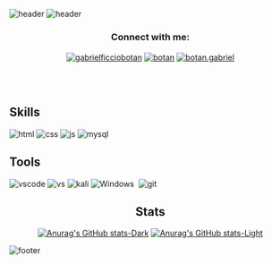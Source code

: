 ![header](https://capsule-render.vercel.app/api?type=waving&color=0:0092ff,100:005596&height=175&animation=fadeIn&text=Hello!&fontColor=FFFFFF&fontSize=40&fontAlignY=35)
![header](https://capsule-render.vercel.app/api?type=transparent&height=175&animation=fadeIn&text=I'm%20Gabriel%20Botan&fontColor=0092ff&fontSize=50&fontAlignY=15&desc=&descAlign=58&descAlignY=35)
<h3 align="center">Connect with me:</h3>
<p align="center">
<a href="https://www.linkedin.com/in/gabrielficciobotan/" target="blank"><img align="center" src="https://img.shields.io/badge/LinkedIn-0077B5?style=for-the-badge&logo=linkedin&logoColor=white" alt="gabrielficciobotan"/></a>
<a href="https://stackoverflow.com/users/23562400/botan" target="blank"><img align="center" src="https://img.shields.io/badge/Stack_Overflow-FE7A16?style=for-the-badge&logo=stack-overflow&logoColor=white" alt="botan" /></a>
<a href="https://www.instagram.com/botan.gabriel/" target="blank"><img align="center" src="https://img.shields.io/badge/Instagram-E4405F?style=for-the-badge&logo=instagram&logoColor=white" alt="botan.gabriel" /></a>
</p>
<br/>
<br/>

<div align="left">

## Skills

![html](https://img.shields.io/badge/HTML5-E34F26.svg?style=for-the-badge&logo=HTML5&logoColor=white)
![css](https://img.shields.io/badge/CSS3-1572B6.svg?style=for-the-badge&logo=CSS3&logoColor=white)
![js](https://img.shields.io/badge/JavaScript-F7DF1E.svg?style=for-the-badge&logo=JavaScript&logoColor=black)
![mysql](https://img.shields.io/badge/MySQL-00000F?style=for-the-badge&logo=mysql&logoColor=white)
<!-- ![c#](https://img.shields.io/badge/C%23-239120?style=for-the-badge&logo=c-sharp&logoColor=white) -->

## Tools

![vscode](https://img.shields.io/badge/Visual_Studio_Code-0078D4?style=for-the-badge&logo=visual%20studio%20code&logoColor=white) 
![vs](https://img.shields.io/badge/Visual_Studio-5C2D91?style=for-the-badge&logo=visual%20studio&logoColor=white) 
![kali](https://img.shields.io/badge/Kali_Linux-557C94?style=for-the-badge&logo=kali-linux&logoColor=white) 
![Windows](https://img.shields.io/badge/Windows-0078D6?style=for-the-badge&logo=windows&logoColor=white)&nbsp; 
![git](https://img.shields.io/badge/GIT-E44C30?style=for-the-badge&logo=git&logoColor=white)

</div>
<div align="center">

## Stats

<p align="center">
  
[![Anurag's GitHub stats-Dark](https://github-readme-stats.vercel.app/api?username=gabrielbotandev&show_icons=true&rank_icon=github&include_all_commits=true&hide_border=true&theme=transparent#gh-dark-mode-only)](https://github.com/gabrielbotandev/github-readme-stats#gh-dark-mode-only)
[![Anurag's GitHub stats-Light](https://github-readme-stats.vercel.app/api?username=gabrielbotandev&show_icons=true&rank_icon=github&include_all_commits=true&hide_border=true&theme=transparent#gh-light-mode-only)](https://github.com/gabrielbotandev/github-readme-stats#gh-light-mode-only)
<!-- ![Top Langs](https://github-readme-stats.vercel.app/api/top-langs/?username=gabrielbotandev&layout=compact) -->

</p>

</div>

![footer](https://capsule-render.vercel.app/api?section=footer&type=waving&color=0:0092ff,100:005596&height=175)
